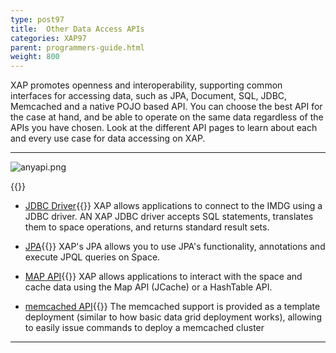 ```yaml
---
type: post97
title:  Other Data Access APIs
categories: XAP97
parent: programmers-guide.html
weight: 800
---
```



XAP promotes openness and interoperability, supporting common interfaces for accessing data, such as JPA, Document, SQL, JDBC, Memcached and a native POJO based API. You can choose the best API for the case at hand, and be able to operate on the same data regardless of the APIs you have chosen. Look at the different API pages to learn about each and every use case for data accessing on XAP.


<hr/>


![anyapi.png](/attachment_files/anyapi.png)

{{<wbr>}}

- [JDBC Driver](./jdbc-driver.html){{<wbr>}}
XAP allows applications to connect to the IMDG using a JDBC driver. AN XAP JDBC driver accepts SQL statements, translates them to space operations, and returns standard result sets.

- [JPA](./jpa-api.html){{<wbr>}}
XAP's JPA allows you to use JPA's functionality, annotations and execute JPQL queries on Space.

- [MAP API](./map-api.html){{<wbr>}}
XAP allows applications to interact with the space and cache data using the Map API (JCache) or a HashTable API.

- [memcached API](./memcached-api.html){{<wbr>}}
The memcached support is provided as a template deployment (similar to how basic data grid deployment works), allowing to easily issue commands to deploy a memcached cluster
<hr/>
